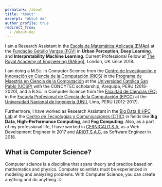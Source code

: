 ```yaml
---
permalink: /about
title: "About"
excerpt: "About me"
author_profile: true
redirect_from: 
  - /about-me/
---
```


I am a Research Assistant in the [Escola de Matemática Aplicada (EMAp)](https://emap.fgv.br/) at the [Fundação Getúlio Vargas (FGV)](https://portal.fgv.br/) in **Urban Perception**, **Deep Learning**, and **Interpretability Machine Learning**. Current Professional Fellow at [The Royal Academy of Engineering (RAEng)](https://www.raeng.org.uk/), London, UK since 2018.

I am doing a M.Sc. in Computer Science from the [Centro de Investigación e Innovación en Ciencia de la Computación (RICS)](http://rics.ucsp.edu.pe/) in the [Programa de Maestría en Ciencia de la Computación](http://rics.ucsp.edu.pe/mcs/index.html) at the [Universidad Católica San Pablo (UCSP)](http://ucsp.edu.pe/) with the CONCYTEC scholarship, Arequipa, PERU (2018-2020), and a B.Sc. in Computer Science from the [Facultad de Ciencias (FC)](https://fc.uni.edu.pe/fc/) in the [Escuela Profesional de Ciencia de la Computación (EPCC)](https://fc.uni.edu.pe/fc/index.php/escuelas/ciencia-de-la-computacion) at the [Universidad Nacional de Ingeniería (UNI)](https://www.uni.edu.pe/), Lima, PERU (2012-2017).

Furthermore, I have worked as Research Assistant in the [Big Data & HPC Lab](https://www.ctic.uni.edu.pe/index.php/laboratorios/bigdata-hpc) at the [Centro de Tecnologías y Comunicaciones (CTIC)](https://www.ctic.uni.edu.pe/) in fields like **Big Data**, **High-Performance Computing**, and **Fog Computing**. Also, as a part of my professional life, I have worked in [CERNICALO S.A.](http://cernicalo.net/) as a Web Development Engineer in 2017 and [ARIOT S.A.C.](https://ariot.pe/) as Software Engineer in 2018.

## What is Computer Science?

Computer science is a discipline that spans theory and practice based on mathematics and physics. Computer scientists must be experienced in modeling and analyzing problems. With Computer Science, you can create anything and do anything :D.
